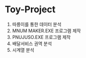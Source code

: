 # Toy-Project

1. 따릉이를 통한 데이터 분석
2. MNUM MAKER.EXE 프로그램 제작
3. PNUJUSO.EXE 프로그램 제작
4. 배달서비스 권역 분석
5. 시계열 분석